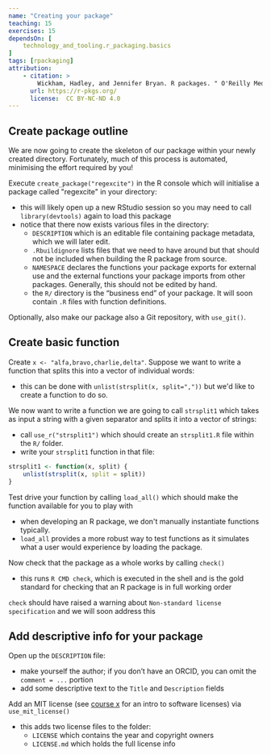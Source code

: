```yaml
---
name: "Creating your package"
teaching: 15
exercises: 15
dependsOn: [
	technology_and_tooling.r_packaging.basics
]
tags: [rpackaging]
attribution:
    - citation: >
        Wickham, Hadley, and Jennifer Bryan. R packages. " O'Reilly Media, Inc.", 2023.
      url: https://r-pkgs.org/
      license:  CC BY-NC-ND 4.0
---
```


## Create package outline

We are now going to create the skeleton of our package within your newly created directory. Fortunately, much of this process is automated, minimising the effort required by you!

Execute `create_package("regexcite")` in the R console which will initialise a package called "regexcite" in your directory:

  - this will likely open up a new RStudio session so you may need to call `library(devtools)` again to load this package
  - notice that there now exists various files in the directory:
	  - `DESCRIPTION` which is an editable file containing package metadata, which we will later edit.
	  - `.Rbuildignore` lists files that we need to have around but that should not be included when building the R package from source.
	  - `NAMESPACE` declares the functions your package exports for external use and the external functions your package imports from other packages. Generally, this should not be edited by hand.
	  - the `R/` directory is the “business end” of your package. It will soon contain `.R` files with function definitions.

Optionally, also make our package also a Git repository, with `use_git()`.

## Create basic function
Create `x <- "alfa,bravo,charlie,delta"`. Suppose we want to write a function that splits this into a vector of individual words:

  - this can be done with `unlist(strsplit(x, split=","))` but we'd like to create a function to do so.

We now want to write a function we are going to call `strsplit1` which takes as input a string with a given separator and splits it into a vector of strings:

  - call `use_r("strsplit1")` which should create an `strsplit1.R` file within the `R/` folder.
  - write your `strsplit1` function in that file:

```R
strsplit1 <- function(x, split) {
	unlist(strsplit(x, split = split))
}
```

Test drive your function by calling `load_all()` which should make the function available for you to play with

  - when developing an R package, we don't manually instantiate functions typically.
  - `load_all` provides a more robust way to test functions as it simulates what a user would experience by loading the package.

Now check that the package as a whole works by calling `check()`
  - this runs `R CMD check`, which is executed in the shell and is the gold standard for checking that an R package is in full working order

`check` should have raised a warning about `Non-standard license specification` and we will soon address this

## Add descriptive info for your package

Open up the `DESCRIPTION` file:

  - make yourself the author; if you don’t have an ORCID, you can omit the `comment = ...` portion
  - add some descriptive text to the `Title` and `Description` fields

Add an MIT license (see [course x](xx) for an intro to software licenses) via `use_mit_license()`

  - this adds two license files to the folder:
     - `LICENSE` which contains the year and copyright owners
     - `LICENSE.md` which holds the full license info
